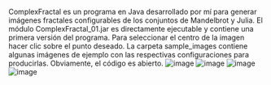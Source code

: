ComplexFractal es un programa en Java desarrollado por mí para generar imágenes fractales configurables de los conjuntos de Mandelbrot y Julia. 
El módulo ComplexFractal_01.jar es directamente ejecutable y contiene una primera versión del programa. 
Para seleccionar el centro de la imagen hacer clic sobre el punto deseado.
La carpeta sample_images contiene algunas imágenes de ejemplo con las respectivas configuraciones para producirlas.
Obviamente, el código es abierto.
![image](https://github.com/user-attachments/assets/8309f749-cb61-4df2-be76-546c8f28b2bf)
![image](https://github.com/user-attachments/assets/1800e64f-8278-4d3f-a4cb-97f649684fbd)
![image](https://github.com/user-attachments/assets/3376af04-ed83-4a86-b0c5-602053145bd7)
![image](https://github.com/user-attachments/assets/42bbffb1-d773-4858-8939-a9f8b93b2d81)
